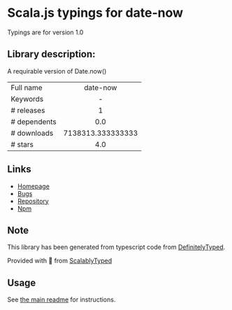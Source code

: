 
# Scala.js typings for date-now

Typings are for version 1.0

## Library description:
A requirable version of Date.now()

|                    |                 |
| ------------------ | :-------------: |
| Full name          | date-now |
| Keywords           | - |
| # releases         | 1 |
| # dependents       | 0.0 |
| # downloads        | 7138313.333333333 |
| # stars            | 4.0 |

## Links
- [Homepage](https://github.com/Raynos/date-now)
- [Bugs](https://github.com/Raynos/date-now/issues)
- [Repository](https://github.com/Raynos/date-now)
- [Npm](https://www.npmjs.com/package/date-now)
    


## Note
This library has been generated from typescript code from [DefinitelyTyped](https://definitelytyped.org).

Provided with :purple_heart: from [ScalablyTyped](https://github.com/oyvindberg/ScalablyTyped)

## Usage
See [the main readme](../../readme.md) for instructions.


